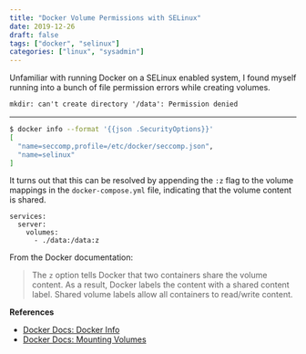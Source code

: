 ```yaml
---
title: "Docker Volume Permissions with SELinux"
date: 2019-12-26
draft: false
tags: ["docker", "selinux"]
categories: ["linux", "sysadmin"]
---
```


Unfamiliar with running Docker on a SELinux enabled system, I found myself
running into a bunch of file permission errors while creating volumes.

```txt
mkdir: can't create directory '/data': Permission denied
```

---

```bash
$ docker info --format '{{json .SecurityOptions}}'
[
  "name=seccomp,profile=/etc/docker/seccomp.json",
  "name=selinux"
]
```

It turns out that this can be resolved by appending the `:z` flag to the volume
mappings in the `docker-compose.yml` file, indicating that the volume content
is shared.

```
services:
  server:
    volumes:
      - ./data:/data:z
```

From the Docker documentation:

> The `z` option tells Docker that two containers share the volume content. As
> a result, Docker labels the content with a shared content label. Shared
> volume labels allow all containers to read/write content.

**References**

- [Docker Docs: Docker Info][1]
- [Docker Docs: Mounting Volumes][2]

[1]: https://docs.docker.com/engine/reference/commandline/info/
[2]: https://docs.docker.com/engine/reference/commandline/run/#mount-volumes-from-container---volumes-from
